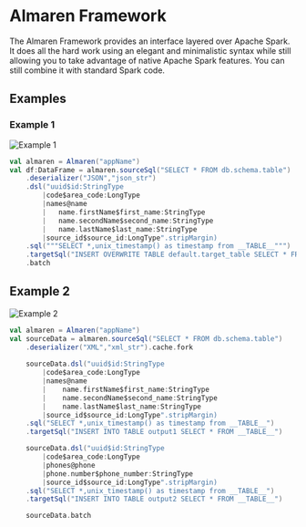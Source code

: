 # Almaren Framework

The Almaren Framework provides an interface layered over Apache Spark. It does all the hard work using an elegant and minimalistic syntax while still allowing you to take advantage of native Apache Spark features. You can still combine it with standard Spark code.


## Examples

### Example 1

![Example 1](https://raw.githubusercontent.com/music-of-the-ainur/almaren-framework/master/docs/images/example1.png)

```scala
val almaren = Almaren("appName")
val df:DataFrame = almaren.sourceSql("SELECT * FROM db.schema.table")
    .deserializer("JSON","json_str")
    .dsl("uuid$id:StringType
        |code$area_code:LongType
        |names@name
        |	name.firstName$first_name:StringType
        |	name.secondName$second_name:StringType
        |	name.lastName$last_name:StringType
        |source_id$source_id:LongType".stripMargin)
    .sql("""SELECT *,unix_timestamp() as timestamp from __TABLE__""")
    .targetSql("INSERT OVERWRITE TABLE default.target_table SELECT * FROM __TABLE__")
    .batch
```

## Example 2

![Example 2](https://raw.githubusercontent.com/music-of-the-ainur/almaren-framework/master/docs/images/example2.png)

```scala
val almaren = Almaren("appName")
val sourceData = almaren.sourceSql("SELECT * FROM db.schema.table")
    .deserializer("XML","xml_str").cache.fork
        
    sourceData.dsl("uuid$id:StringType
        |code$area_code:LongType
        |names@name
        |    name.firstName$first_name:StringType
        |    name.secondName$second_name:StringType
        |    name.lastName$last_name:StringType
        |source_id$source_id:LongType".stripMargin)
    .sql("SELECT *,unix_timestamp() as timestamp from __TABLE__")
    .targetSql("INSERT INTO TABLE output1 SELECT * FROM __TABLE__")

    sourceData.dsl("uuid$id:StringType
        |code$area_code:LongType
        |phones@phone
        |phone.number$phone_number:StringType
        |source_id$source_id:LongType".stripMargin)
    .sql("SELECT *,unix_timestamp() as timestamp from __TABLE__")
    .targetSql("INSERT INTO TABLE output2 SELECT * FROM __TABLE__")

    sourceData.batch
```

